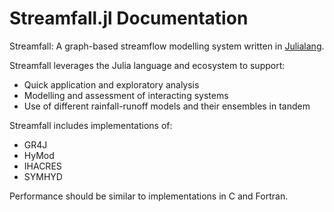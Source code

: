 # Streamfall.jl Documentation

Streamfall: A graph-based streamflow modelling system written in [Julialang](http://julialang.org/).

Streamfall leverages the Julia language and ecosystem to support:

- Quick application and exploratory analysis
- Modelling and assessment of interacting systems
- Use of different rainfall-runoff models and their ensembles in tandem

Streamfall includes implementations of:
- GR4J
- HyMod
- IHACRES
- SYMHYD

Performance should be similar to implementations in C and Fortran.
